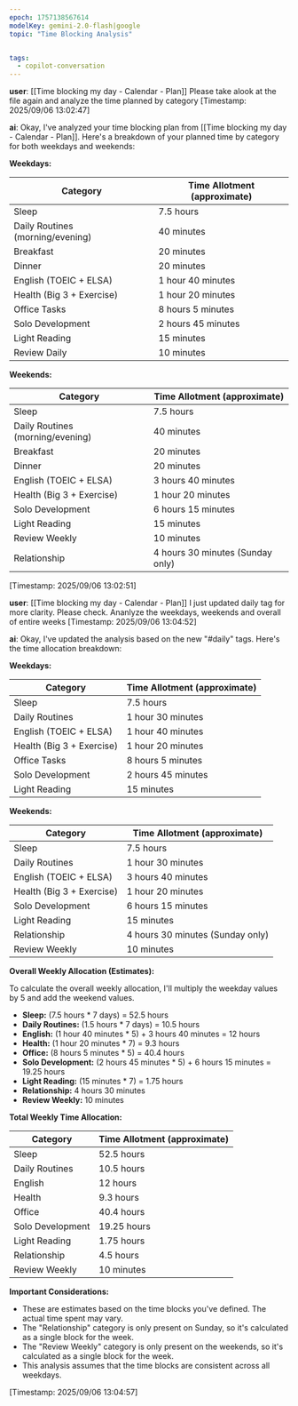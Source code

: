 ```yaml
---
epoch: 1757138567614
modelKey: gemini-2.0-flash|google
topic: "Time Blocking Analysis"


tags:
  - copilot-conversation
---
```


**user**: [[Time blocking my day - Calendar - Plan]]
Please take alook at the file again and analyze the time planned by category
[Timestamp: 2025/09/06 13:02:47]

**ai**: Okay, I've analyzed your time blocking plan from [[Time blocking my day - Calendar - Plan]]. Here's a breakdown of your planned time by category for both weekdays and weekends:

**Weekdays:**

| Category | Time Allotment (approximate) |
|---|---|
| Sleep | 7.5 hours |
| Daily Routines (morning/evening) | 40 minutes |
| Breakfast | 20 minutes |
| Dinner | 20 minutes |
| English (TOEIC + ELSA) | 1 hour 40 minutes |
| Health (Big 3 + Exercise) | 1 hour 20 minutes |
| Office Tasks | 8 hours 5 minutes |
| Solo Development | 2 hours 45 minutes |
| Light Reading | 15 minutes |
| Review Daily | 10 minutes |

**Weekends:**

| Category | Time Allotment (approximate) |
|---|---|
| Sleep | 7.5 hours |
| Daily Routines (morning/evening) | 40 minutes |
| Breakfast | 20 minutes |
| Dinner | 20 minutes |
| English (TOEIC + ELSA) | 3 hours 40 minutes |
| Health (Big 3 + Exercise) | 1 hour 20 minutes |
| Solo Development | 6 hours 15 minutes |
| Light Reading | 15 minutes |
| Review Weekly | 10 minutes |
| Relationship | 4 hours 30 minutes (Sunday only) |

[Timestamp: 2025/09/06 13:02:51]

**user**: [[Time blocking my day - Calendar - Plan]]
I just updated daily tag for more clarity.
Please check.
Ananlyze the weekdays, weekends and overall of entire weeks
[Timestamp: 2025/09/06 13:04:52]

**ai**: Okay, I've updated the analysis based on the new "#daily" tags. Here's the time allocation breakdown:

**Weekdays:**

| Category | Time Allotment (approximate) |
|---|---|
| Sleep | 7.5 hours |
| Daily Routines | 1 hour 30 minutes |
| English (TOEIC + ELSA) | 1 hour 40 minutes |
| Health (Big 3 + Exercise) | 1 hour 20 minutes |
| Office Tasks | 8 hours 5 minutes |
| Solo Development | 2 hours 45 minutes |
| Light Reading | 15 minutes |

**Weekends:**

| Category | Time Allotment (approximate) |
|---|---|
| Sleep | 7.5 hours |
| Daily Routines | 1 hour 30 minutes |
| English (TOEIC + ELSA) | 3 hours 40 minutes |
| Health (Big 3 + Exercise) | 1 hour 20 minutes |
| Solo Development | 6 hours 15 minutes |
| Light Reading | 15 minutes |
| Relationship | 4 hours 30 minutes (Sunday only) |
| Review Weekly | 10 minutes |

**Overall Weekly Allocation (Estimates):**

To calculate the overall weekly allocation, I'll multiply the weekday values by 5 and add the weekend values.

*   **Sleep:** (7.5 hours \* 7 days) = 52.5 hours
*   **Daily Routines:** (1.5 hours \* 7 days) = 10.5 hours
*   **English:** (1 hour 40 minutes \* 5) + 3 hours 40 minutes = 12 hours
*   **Health:** (1 hour 20 minutes \* 7) = 9.3 hours
*   **Office:** (8 hours 5 minutes \* 5) = 40.4 hours
*   **Solo Development:** (2 hours 45 minutes \* 5) + 6 hours 15 minutes = 19.25 hours
*   **Light Reading:** (15 minutes \* 7) = 1.75 hours
*   **Relationship:** 4 hours 30 minutes
*   **Review Weekly:** 10 minutes

**Total Weekly Time Allocation:**

| Category | Time Allotment (approximate) |
|---|---|
| Sleep | 52.5 hours |
| Daily Routines | 10.5 hours |
| English | 12 hours |
| Health | 9.3 hours |
| Office | 40.4 hours |
| Solo Development | 19.25 hours |
| Light Reading | 1.75 hours |
| Relationship | 4.5 hours |
| Review Weekly | 10 minutes |

**Important Considerations:**

*   These are estimates based on the time blocks you've defined. The actual time spent may vary.
*   The "Relationship" category is only present on Sunday, so it's calculated as a single block for the week.
*   The "Review Weekly" category is only present on the weekends, so it's calculated as a single block for the week.
*   This analysis assumes that the time blocks are consistent across all weekdays.

[Timestamp: 2025/09/06 13:04:57]